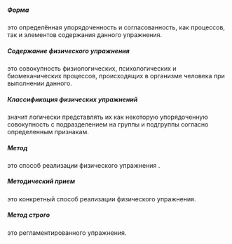 ##### Форма 
это определённая упорядоченность и согласованность, как процессов, так и элементов содержания данного упражнения.  

##### Содержание физического упражнения
это совокупность физиологических, психологических и биомеханических процессов, происходящих в организме человека при выполнении данного. 

##### Классификация физических упражнений
значит логически представлять их как некоторую упорядоченную совокупность с подразделением на группы и подгруппы согласно определенным признакам. 

##### Метод
это способ реализации физического упражнения .

##### Методический прием 
это конкретный способ реализации физического упражнения. 

##### Метод строго 
это регламентированного упражнения.